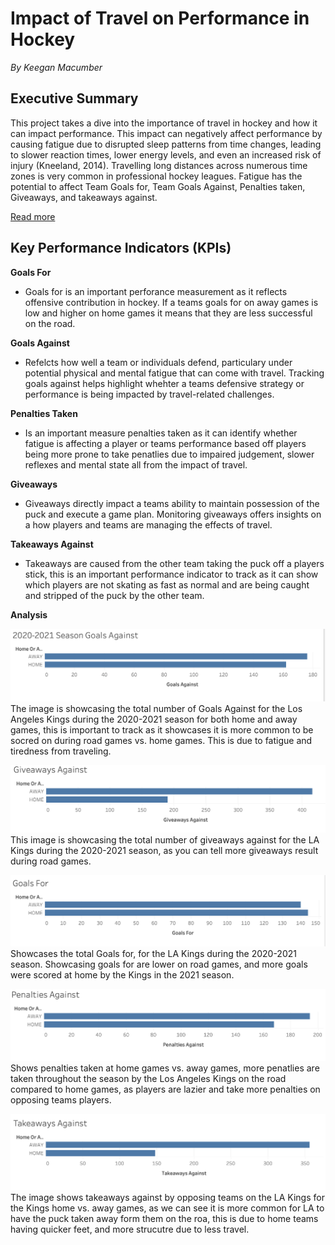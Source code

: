 # Impact of Travel on Performance in Hockey  

*By Keegan Macumber* 

## Executive Summary  

This project takes a dive into the importance of travel in hockey and how it can impact performance. This impact can negatively affect performance by causing fatigue due to disrupted sleep patterns from time changes, leading to slower reaction times, lower energy levels, and even an increased risk of injury (Kneeland, 2014). Travelling long distances across numerous time zones is very common in professional hockey leagues. Fatigue has the potential to affect Team Goals for, Team Goals Against, Penalties taken, Giveaways, and takeaways against.

[Read more](background.md)

## Key Performance Indicators (KPIs) 


**Goals For**
- Goals for is an important perforance measurement as it reflects offensive contribution in hockey. If a teams goals for on away games is low and higher on home games it means that they are less successful on the road. 

**Goals Against**
- Refelcts how well a team or individuals defend, particulary under potential physical and mental fatigue that can come with travel. Tracking goals against helps highlight whehter a teams defensive strategy or performance is being impacted by travel-related challenges. 

**Penalties Taken**
- Is an important measure penalties taken as it can identify whether fatigue is affecting a player or teams performance based off players being more prone to take penatlies due to impaired judgement, slower reflexes and mental state all from the impact of travel. 

**Giveaways**
- Giveaways directly impact a teams ability to maintain possession of the puck and execute a game plan. Monitoring giveaways offers insights on a how players and teams are managing the effects of travel. 

**Takeaways Against**
- Takeaways are caused from the other team taking the puck off a players stick, this is an important performance indicator to track as it can show which players are not skating as fast as normal and are being caught and stripped of the puck by the other team.



**Analysis**
  
![Goals Against](GoalsAgainst.png)
The image is showcasing the total number of Goals Against for the Los Angeles Kings during the 2020-2021 season for both home and away games, this is important to track as it showcases it is more common to be socred on during road games vs. home games. This is due to fatigue and tiredness from traveling. 


![Giveaways Against](GiveawaysAgainst.png)
This image is showcasing the total number of giveaways against for the LA Kings during the 2020-2021 season, as you can tell more giveaways result during road games. 


![Goals For](GoalsFor.png)
Showcases the total Goals for, for the LA Kings during the 2020-2021 season. Showcasing goals for are lower on road games, and more goals were scored at home by the Kings in the 2021 season. 


![Penalties Against](PenaltiesAgainst.png)
Shows penalties taken at home games vs. away games, more penatlies are taken throughout the season by the Los Angeles Kings on the road compared to home games, as players are lazier and take more penalties on opposing teams players. 



![Takeaways Against](TakeawaysAgainst.png)
The image shows takeaways against by opposing teams on the LA Kings for the Kings home vs. away games, as we can see it is more common for LA to have the puck taken away form them on the roa, this is due to home teams having quicker feet, and more strucutre due to less travel. 





 

 
